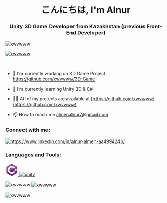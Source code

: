 <h1 align="center">こんにちは, I'm Alnur</h1>
<h3 align="center">Unity 3D Game Developer from Kazakhstan (previous Front-End Developer)</h3>

<p align="left"> <img src="https://komarev.com/ghpvc/?username=xwvwww&label=Profile%20views&color=0e75b6&style=flat" alt="xwvwww" /> </p>

<p align="left"> <a href="https://github.com/ryo-ma/github-profile-trophy"><img src="https://github-profile-trophy.vercel.app/?username=xwvwww" alt="xwvwww" /></a> </p>

<p align="left"> <a href="https://twitter.com/" target="blank"><img src="https://img.shields.io/twitter/follow/?logo=twitter&style=for-the-badge" alt="" /></a> </p>

- 🔭 I’m currently working on 3D Game Project https://github.com/xwvwww/3D-Game

- 🌱 I’m currently learning Unity 3D & C#

- 👨‍💻 All of my projects are available at [https://github.com/xwvwww](https://github.com/xwvwww)

- 📫 How to reach me almenalnur7@gmail.com

<h3 align="left">Connect with me:</h3>
<p align="left">
<a href="https://linkedin.com/in/https://www.linkedin.com/in/alnur-almen-aa499424b/" target="blank"><img align="center" src="https://raw.githubusercontent.com/rahuldkjain/github-profile-readme-generator/master/src/images/icons/Social/linked-in-alt.svg" alt="https://www.linkedin.com/in/alnur-almen-aa499424b/" height="30" width="40" /></a>
</p>

<h3 align="left">Languages and Tools:</h3>
<p align="left"> <a href="https://www.w3schools.com/cs/" target="_blank" rel="noreferrer"> <img src="https://raw.githubusercontent.com/devicons/devicon/master/icons/csharp/csharp-original.svg" alt="csharp" width="40" height="40"/> </a> <a href="https://unity.com/" target="_blank" rel="noreferrer"> <img src="https://www.vectorlogo.zone/logos/unity3d/unity3d-icon.svg" alt="unity" width="40" height="40"/> </a> </p>

<p><img align="left" src="https://github-readme-stats.vercel.app/api/top-langs?username=xwvwww&show_icons=true&theme=dark&locale=en&layout=compact" alt="xwvwww" /></p>

<p>&nbsp;<img align="center" src="https://github-readme-stats.vercel.app/api?username=xwvwww&show_icons=true&locale=en" alt="xwvwww" /></p>

<p><img align="center" src="https://github-readme-streak-stats.herokuapp.com/?user=xwvwww&theme=dark" alt="xwvwww" /></p>
